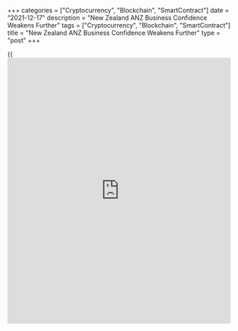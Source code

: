 +++
categories = ["Cryptocurrency", "Blockchain", "SmartContract"]
date = "2021-12-17"
description = "New Zealand ANZ Business Confidence Weakens Further"
tags = ["Cryptocurrency", "Blockchain", "SmartContract"]
title = "New Zealand ANZ Business Confidence Weakens Further"
type = "post"
+++

{{<iframe id="large-banner" src="https://www.bounty.group/#slide=22.0" width="100%" height="600" scrolling="no" style="border: 0px solid rgb(216, 221, 230); border-radius: 3px;">}}

New Zealand [business][1] confidence weakened further at the end of the
year, survey results from ANZ showed on Friday.

The business sentiment index fell to -23.2 in December from -16.4 in the
previous month.

The survey respondents said finding labor remains firms' biggest
problem, and is getting worse, while freight disruptions are also having
a growing impact.

Expected own activity, export intentions, investment intentions,
commercial construction intentions, employment intentions, and profit
expectations all slipped further but remained at respectable levels, ANZ
said.

Inflation expectations continued to rise, while cost expectations and
pricing intentions bounce about at very high levels.

Respondents noted that supply-side problems are not going away any time
soon. And they are inflationary.

For comments and feedback [contact](https://www.playgroundfx.com/contact/): editorial@rtt[news](https://www.letsplayfx.com/blog/forex-news-website/).com

[Economic News][2]

 **What parts of the world are seeing the best (and worst) economic
performances lately? Click[here][3] to check out our [Econ Scorecard][3]
and find out! See up-to-the-moment [ranking](https://www.playgroundfx.com/blog/crypto-exchange-ranking/)s for the best and worst
performers in [GDP][4], [unemployment rate][5], [inflation][6] and much
more.**

   1. www.rtt[news](https://www.letsplayfx.com/blog/forex-news-website/).com/Content/Business.aspx
   2. www.rtt[news](https://www.letsplayfx.com/blog/forex-news-website/).com/Content/EconomicNews.aspx
   3. www.rtt[news](https://www.letsplayfx.com/blog/forex-news-website/).com/economic-scorecard/world-rank/retail-sales/highest-performance.aspx
   4. www.rtt[news](https://www.letsplayfx.com/blog/forex-news-website/).com/economic-scorecard/world-rank/GDP/highest-performance.aspx
   5. www.rtt[news](https://www.letsplayfx.com/blog/forex-news-website/).com/economic-scorecard/world-rank/unemployment-rate/lowest-performance.aspx
   6. www.rtt[news](https://www.letsplayfx.com/blog/forex-news-website/).com/economic-scorecard/world-rank/CPI/highest-performance.aspx